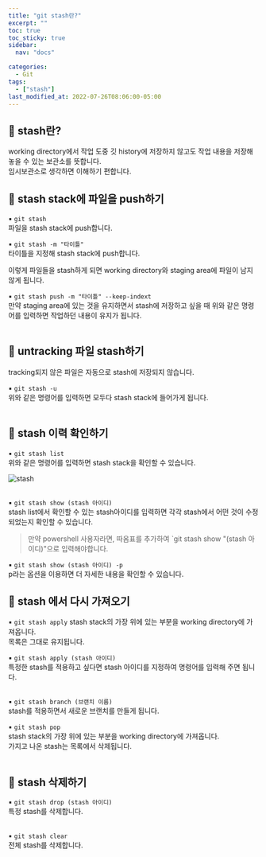 ```yaml
---
title: "git stash란?"
excerpt: ""
toc: true
toc_sticky: true
sidebar:
  nav: "docs"

categories:
  - Git
tags:
  - ["stash"]
last_modified_at: 2022-07-26T08:06:00-05:00
---
```


## 📄 stash란?

working directory에서 작업 도중 깃 history에 저장하지 않고도 작업 내용을 저장해 놓을 수 있는 보관소를 뜻합니다.<br>
임시보관소로 생각하면 이해하기 편합니다.<br>

## 📄 stash stack에 파일을 push하기

▪ `git stash`<br>
파일을 stash stack에 push합니다.

▪ `git stash -m "타이틀"`<br>
타이틀을 지정해 stash stack에 push합니다.

이렇게 파일들을 stash하게 되면 working directory와 staging area에 파일이 남지 않게 됩니다.

▪ `git stash push -m "타이틀" --keep-indext`<br>
만약 staging area에 있는 것을 유지하면서 stash에 저장하고 싶을 때 위와 같은 명령어를 입력하면 작업하던 내용이 유지가 됩니다.<br><br>

## 📄 untracking 파일 stash하기

tracking되지 않은 파일은 자동으로 stash에 저장되지 않습니다.<br>

▪ `git stash -u`<br>
위와 같은 명령어를 입력하면 모두다 stash stack에 들어가게 됩니다.<br><br>

## 📄 stash 이력 확인하기

▪ `git stash list`<br>
위와 같은 명령어를 입력하면 stash stack을 확인할 수 있습니다.<br>

![stash](https://user-images.githubusercontent.com/56298540/180947440-7525351c-5dab-4eab-8ee8-53f32c9fbec4.PNG)
<br><br>

▪ `git stash show (stash 아이디)`<br>
stash list에서 확인할 수 있는 stash아이디를 입력하면 각각 stash에서 어떤 것이 수정되었는지 확인할 수 있습니다.<br>

> 만약 powershell 사용자라면, 따옴표를 추가하여 `git stash show "(stash 아이디)"으로 입력해야합니다.

▪ `git stash show (stash 아이디) -p`<br>
p라는 옵션을 이용하면 더 자세한 내용을 확인할 수 있습니다.

## 📄 stash 에서 다시 가져오기

▪ `git stash apply`
stash stack의 가장 위에 있는 부분을 working directory에 가져옵니다.<br>
목록은 그대로 유지됩니다.

▪ `git stash apply (stash 아이디)`<br>
특정한 stash를 적용하고 싶다면 stash 아이디를 지정하여 명령어를 입력해 주면 됩니다.<br><br>

▪ `git stash branch (브랜치 이름)`<br>
stash를 적용하면서 새로운 브랜치를 만들게 됩니다.

▪ `git stash pop`<br>
stash stack의 가장 위에 있는 부분을 working directory에 가져옵니다.<br>
가지고 나온 stash는 목록에서 삭제됩니다.<br><br>

## 📄 stash 삭제하기

▪ `git stash drop (stash 아이디)`<br>
특정 stash를 삭제합니다.<br><br>

▪ `git stash clear`<br>
전체 stash를 삭제합니다.<br><br>
